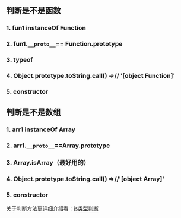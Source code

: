 ## 判断是不是函数

### 1. fun1 instanceOf  Function

### 2. fun1.`__proto__`== Function.prototype

### 3. typeof

### 4. Object.prototype.toString.call()  =>// '[object Function]'

### 5. constructor

## 判断是不是数组

### 1. arr1 instanceOf  Array

### 2. arr1.`__proto__`==Array.prototype

### 3. Array.isArray（最好用的）

### 4. Object.prototype.toString.call()     =>//'[object Array]'

### 5. constructor

关于判断方法更详细介绍看：[js类型判断](https://www.jianshu.com/p/ddc7f189d130)